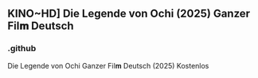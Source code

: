 ## KINO~HD] Die Legende von Ochi (2025) Ganzer Fil𝐦 Deutsch

### .github

Die Legende von Ochi Ganzer Fil𝐦 Deutsch (2025) Kostenlos 

